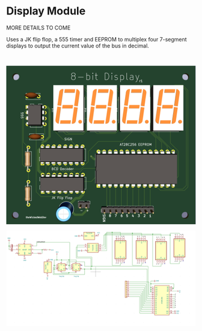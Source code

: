 # Display Module

MORE DETAILS TO COME

Uses a JK flip flop, a 555 timer and EEPROM to multiplex four 7-segment displays to output the current value of the bus in decimal.

<br/>

![DISPLAY](https://github.com/theWickedWebDev/8-bit-computer/blob/master/DISPLAY/display-3d.png?raw=true)

![SCHEMATIC](https://github.com/theWickedWebDev/8-bit-computer/blob/master/DISPLAY/display-sch.png?raw=true)

<br/><br/>